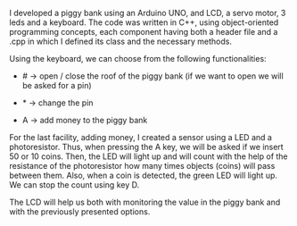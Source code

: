 I developed a piggy bank using an Arduino UNO, and LCD, a servo motor, 3 leds and a keyboard.
The code was written in C++, using object-oriented programming concepts, each component having both a header file and a .cpp in which I defined its class and the necessary methods.

Using the keyboard, we can choose from the following functionalities:

* \# -> open / close the roof of the piggy bank (if we want to open we will be asked for a pin)

* \* -> change the pin

* A -> add money to the piggy bank


For the last facility, adding money, I created a sensor using a LED and a photoresistor. 
Thus, when pressing the A key, we will be asked if we insert 50 or 10 coins. 
Then, the LED will light up and will count with the help of the resistance of the photoresistor how many times objects (coins) will pass between them.
Also, when a coin is detected, the green LED will light up.
We can stop the count using key D.

The LCD will help us both with monitoring the value in the piggy bank and with the previously presented options.
